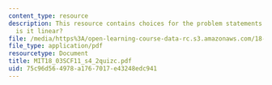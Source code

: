 ```yaml
---
content_type: resource
description: This resource contains choices for the problem statements related to
  is it linear?
file: /media/https%3A/open-learning-course-data-rc.s3.amazonaws.com/18-03sc-differential-equations-fall-2011/75c96d564978a1767017e43248edc941_MIT18_03SCF11_s4_2quizc.pdf
file_type: application/pdf
resourcetype: Document
title: MIT18_03SCF11_s4_2quizc.pdf
uid: 75c96d56-4978-a176-7017-e43248edc941
---
```

